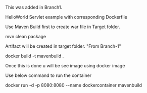 This was added in Branch1.

HelloWorld Servlet example with corresponding Dockerfile

Use Maven Build first to create war file in Target folder.

mvn clean package

Artifact will be created in target folder. "From Branch-1"

docker build -t mavenbuild .

Once this is done u will be see image using docker image

Use below command to run the container

docker run -d -p 8080:8080 --name dockercontainer mavenbuild
